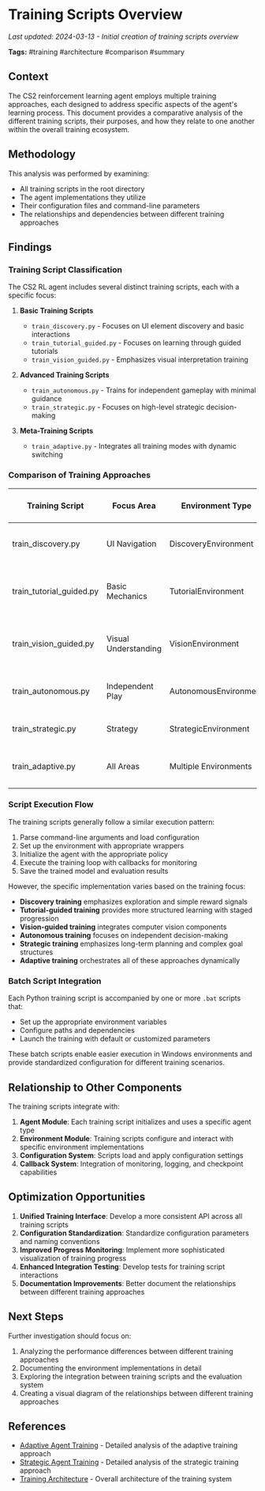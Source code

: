 # Training Scripts Overview

*Last updated: 2024-03-13 - Initial creation of training scripts overview*

**Tags:** #training #architecture #comparison #summary

## Context

The CS2 reinforcement learning agent employs multiple training approaches, each designed to address specific aspects of the agent's learning process. This document provides a comparative analysis of the different training scripts, their purposes, and how they relate to one another within the overall training ecosystem.

## Methodology

This analysis was performed by examining:
- All training scripts in the root directory
- The agent implementations they utilize
- Their configuration files and command-line parameters
- The relationships and dependencies between different training approaches

## Findings

### Training Script Classification

The CS2 RL agent includes several distinct training scripts, each with a specific focus:

1. **Basic Training Scripts**
   - `train_discovery.py` - Focuses on UI element discovery and basic interactions
   - `train_tutorial_guided.py` - Focuses on learning through guided tutorials
   - `train_vision_guided.py` - Emphasizes visual interpretation training

2. **Advanced Training Scripts**
   - `train_autonomous.py` - Trains for independent gameplay with minimal guidance
   - `train_strategic.py` - Focuses on high-level strategic decision-making

3. **Meta-Training Scripts**
   - `train_adaptive.py` - Integrates all training modes with dynamic switching

### Comparison of Training Approaches

| Training Script | Focus Area | Environment Type | Input Complexity | Action Space | Primary Learning Goal |
|-----------------|------------|------------------|-----------------|--------------|----------------------|
| train_discovery.py | UI Navigation | DiscoveryEnvironment | Low | Discrete, limited | Learn to navigate UI and basic controls |
| train_tutorial_guided.py | Basic Mechanics | TutorialEnvironment | Medium | Discrete | Learn game mechanics through guided scenarios |
| train_vision_guided.py | Visual Understanding | VisionEnvironment | High | Discrete | Interpret visual elements and act accordingly |
| train_autonomous.py | Independent Play | AutonomousEnvironment | Very High | Discrete & Continuous | Play independently with minimal guidance |
| train_strategic.py | Strategy | StrategicEnvironment | Very High | Complex, hierarchical | Make high-level strategic decisions |
| train_adaptive.py | All Areas | Multiple Environments | Varies | Varies | Adaptive learning across all domains |

### Script Execution Flow

The training scripts generally follow a similar execution pattern:

1. Parse command-line arguments and load configuration
2. Set up the environment with appropriate wrappers
3. Initialize the agent with the appropriate policy
4. Execute the training loop with callbacks for monitoring
5. Save the trained model and evaluation results

However, the specific implementation varies based on the training focus:

- **Discovery training** emphasizes exploration and simple reward signals
- **Tutorial-guided training** provides more structured learning with staged progression
- **Vision-guided training** integrates computer vision components
- **Autonomous training** focuses on independent decision-making
- **Strategic training** emphasizes long-term planning and complex goal structures
- **Adaptive training** orchestrates all of these approaches dynamically

### Batch Script Integration

Each Python training script is accompanied by one or more `.bat` scripts that:
- Set up the appropriate environment variables
- Configure paths and dependencies
- Launch the training with default or customized parameters

These batch scripts enable easier execution in Windows environments and provide standardized configuration for different training scenarios.

## Relationship to Other Components

The training scripts integrate with:

1. **Agent Module**: Each training script initializes and uses a specific agent type
2. **Environment Module**: Training scripts configure and interact with specific environment implementations
3. **Configuration System**: Scripts load and apply configuration settings
4. **Callback System**: Integration of monitoring, logging, and checkpoint capabilities

## Optimization Opportunities

1. **Unified Training Interface**: Develop a more consistent API across all training scripts
2. **Configuration Standardization**: Standardize configuration parameters and naming conventions
3. **Improved Progress Monitoring**: Implement more sophisticated visualization of training progress
4. **Enhanced Integration Testing**: Develop tests for training script interactions
5. **Documentation Improvements**: Better document the relationships between different training approaches

## Next Steps

Further investigation should focus on:

1. Analyzing the performance differences between different training approaches
2. Documenting the environment implementations in detail
3. Exploring the integration between training scripts and the evaluation system
4. Creating a visual diagram of the relationships between different training approaches

## References

- [Adaptive Agent Training](adaptive_agent_training.md) - Detailed analysis of the adaptive training approach
- [Strategic Agent Training](strategic_agent_training.md) - Detailed analysis of the strategic training approach
- [Training Architecture](../architecture/training_architecture.md) - Overall architecture of the training system 